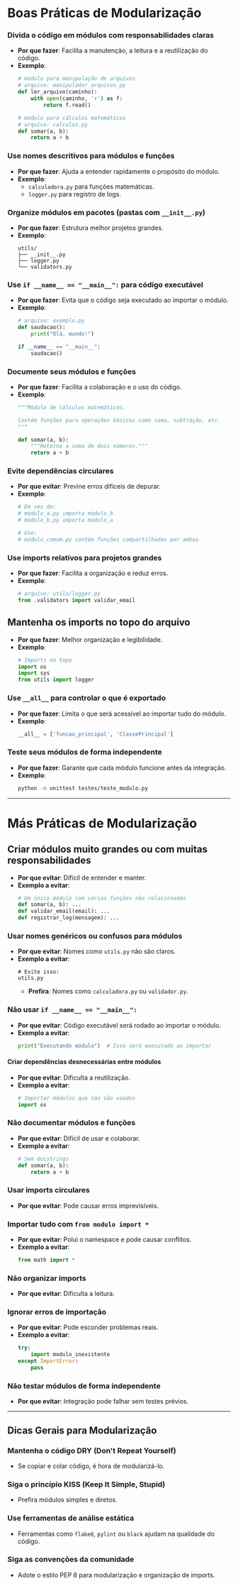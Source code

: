 # Boas Práticas de Modularização

### Divida o código em módulos com responsabilidades claras
- **Por que fazer**: Facilita a manutenção, a leitura e a reutilização do código.
- **Exemplo**:
  ```python
  # módulo para manipulação de arquivos
  # arquivo: manipulador_arquivos.py
  def ler_arquivo(caminho):
      with open(caminho, 'r') as f:
          return f.read()

  # módulo para cálculos matemáticos
  # arquivo: calculos.py
  def somar(a, b):
      return a + b
  ```

### Use nomes descritivos para módulos e funções
- **Por que fazer**: Ajuda a entender rapidamente o propósito do módulo.
- **Exemplo**:
  - `calculadora.py` para funções matemáticas.
  - `logger.py` para registro de logs.

### Organize módulos em pacotes (pastas com `__init__.py`)
- **Por que fazer**: Estrutura melhor projetos grandes.
- **Exemplo**:
  ```plaintext
  utils/
  ├── __init__.py
  ├── logger.py
  └── validators.py
  ```

### Use `if __name__ == "__main__":` para código executável
- **Por que fazer**: Evita que o código seja executado ao importar o módulo.
- **Exemplo**:
  ```python
  # arquivo: exemplo.py
  def saudacao():
      print("Olá, mundo!")

  if __name__ == "__main__":
      saudacao()
  ```

### Documente seus módulos e funções
- **Por que fazer**: Facilita a colaboração e o uso do código.
- **Exemplo**:
  ```python
  """Módulo de cálculos matemáticos.

  Contém funções para operações básicas como soma, subtração, etc.
  """

  def somar(a, b):
      """Retorna a soma de dois números."""
      return a + b
  ```

### Evite dependências circulares
- **Por que evitar**: Previne erros difíceis de depurar.
- **Exemplo**:
  ```python
  # Em vez de:
  # módulo_a.py importa módulo_b
  # módulo_b.py importa módulo_a

  # Use:
  # módulo_comum.py contém funções compartilhadas por ambos.
  ```

### Use imports relativos para projetos grandes
- **Por que fazer**: Facilita a organização e reduz erros.
- **Exemplo**:
  ```python
  # arquivo: utils/logger.py
  from .validators import validar_email
  ```

## Mantenha os imports no topo do arquivo
- **Por que fazer**: Melhor organização e legibilidade.
- **Exemplo**:
  ```python
  # Imports no topo
  import os
  import sys
  from utils import logger
  ```

### Use `__all__` para controlar o que é exportado
- **Por que fazer**: Limita o que será acessível ao importar tudo do módulo.
- **Exemplo**:
  ```python
  __all__ = ['funcao_principal', 'ClassePrincipal']
  ```

### Teste seus módulos de forma independente
- **Por que fazer**: Garante que cada módulo funcione antes da integração.
- **Exemplo**:
  ```bash
  python -m unittest testes/teste_modulo.py
  ```

---

# Más Práticas de Modularização

## Criar módulos muito grandes ou com muitas responsabilidades
- **Por que evitar**: Difícil de entender e manter.
- **Exemplo a evitar**:
  ```python
  # Um único módulo com várias funções não relacionadas
  def somar(a, b): ...
  def validar_email(email): ...
  def registrar_log(mensagem): ...
  ```

### Usar nomes genéricos ou confusos para módulos
- **Por que evitar**: Nomes como `utils.py` não são claros.
- **Exemplo a evitar**:
  ```plaintext
  # Evite isso:
  utils.py
  ```
  - **Prefira**: Nomes como `calculadora.py` ou `validador.py`.

### Não usar `if __name__ == "__main__":`
- **Por que evitar**: Código executável será rodado ao importar o módulo.
- **Exemplo a evitar**:
  ```python
  print("Executando módulo")  # Isso será executado ao importar
  ```

#### Criar dependências desnecessárias entre módulos
- **Por que evitar**: Dificulta a reutilização.
- **Exemplo a evitar**:
  ```python
  # Importar módulos que não são usados
  import os
  ```

### Não documentar módulos e funções
- **Por que evitar**: Difícil de usar e colaborar.
- **Exemplo a evitar**:
  ```python
  # Sem docstrings
  def somar(a, b):
      return a + b
  ```

### Usar imports circulares
- **Por que evitar**: Pode causar erros imprevisíveis.

### Importar tudo com `from modulo import *`
- **Por que evitar**: Polui o namespace e pode causar conflitos.
- **Exemplo a evitar**:
  ```python
  from math import *
  ```

### Não organizar imports
- **Por que evitar**: Dificulta a leitura.

### Ignorar erros de importação
- **Por que evitar**: Pode esconder problemas reais.
- **Exemplo a evitar**:
  ```python
  try:
      import modulo_inexistente
  except ImportError:
      pass
  ```

### Não testar módulos de forma independente
- **Por que evitar**: Integração pode falhar sem testes prévios.

---

## Dicas Gerais para Modularização

### Mantenha o código DRY (Don't Repeat Yourself)
- Se copiar e colar código, é hora de modularizá-lo.

### Siga o princípio KISS (Keep It Simple, Stupid)
- Prefira módulos simples e diretos.

### Use ferramentas de análise estática
- Ferramentas como `flake8`, `pylint` ou `black` ajudam na qualidade do código.

### Siga as convenções da comunidade
- Adote o estilo PEP 8 para modularização e organização de imports.
